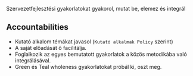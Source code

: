Szervezetfejlesztési gyakorlatokat gyakorol, mutat be, elemez és integrál

## Accountabilities
- Kutató alkalom témákat javasol (```Kutató alkalmak Policy``` szerint)
- A saját előadását ő facilitálja.
- Foglalkozik az egyes bemutatott gyakorlatok a közös metodikába való integrálásával.
- Green és Teal wholeness gyakorlatokat próbál ki, oszt meg.
